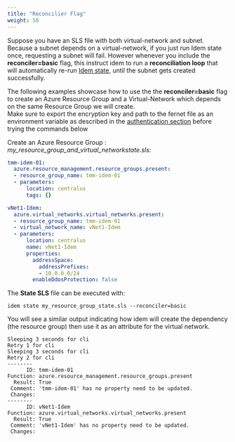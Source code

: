 ```yaml
---
title: "Reconcilier Flag"
weight: 50
---
```

Suppose you have an SLS file with both virtual-network and subnet. 
Because a subnet depends on a virtual-network, if you just run Idem state once, requesting a subnet will fail.
However whenever you include the <b>reconciler=basic</b> flag, this instruct idem to run a <b>reconciliation loop</b> that will automatically re-run [Idem state](/Getting-Started/Basic-Commands/), until the subnet gets created successfully.

The following examples showcase how to use the the <b>reconciler=basic</b> flag to create an Azure Resource Group and a Virtual-Network which depends on the same Resource Group we will create.<br>
Make sure to export the encryption key and path to the fernet file as an environment variable as described in the [authentication section](/Getting-Started/Authenticate/) before trying the commands below


Create an Azure Resource Group : <i>my_resource_group_and_virtual_networkstate.sls:</i>

```yaml
tmm-idem-01:
  azure.resource_management.resource_groups.present:
  - resource_group_name: tmm-idem-01
  - parameters:
      location: centralus
      tags: {}

vNet1-Idem:
  azure.virtual_networks.virtual_networks.present:
  - resource_group_name: tmm-idem-01
  - virtual_network_name: vNet1-Idem
  - parameters:
      location: centralus
      name: vNet1-Idem
      properties:
        addressSpace:
          addressPrefixes:
          - 10.0.0.0/24
        enableDdosProtection: false
```
The <b>State SLS</b> file can be executed with:

```shell
idem state my_resource_group_state.sls --reconciler=basic
```
You will see a similar output indicating how idem will create the dependency (the resource group) then use it as an attribute for the virtual network.

```shell
Sleeping 3 seconds for cli
Retry 1 for cli
Sleeping 3 seconds for cli
Retry 2 for cli
--------
      ID: tmm-idem-01
Function: azure.resource_management.resource_groups.present
  Result: True
 Comment: 'tmm-idem-01' has no property need to be updated.
 Changes: 
--------
      ID: vNet1-Idem
Function: azure.virtual_networks.virtual_networks.present
  Result: True
 Comment: 'vNet1-Idem' has no property need to be updated.
 Changes: 
```

<script id="asciicast-6QzLF42ABz0BA6V9YCJhBRSXn" src="https://asciinema.org/a/6QzLF42ABz0BA6V9YCJhBRSXn.js" async theme="asciinema" data-autoplay="true" data-size="small" loop="true"></script>
